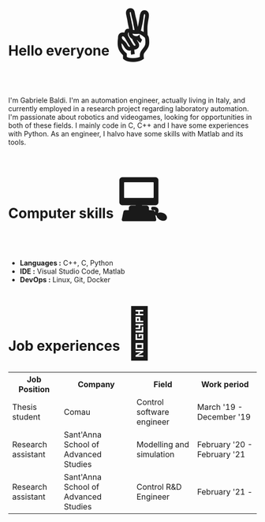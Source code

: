 <h1>Hello everyone <span style='font-size:100px;'>&#9996;</span></h1>

I'm Gabriele Baldi. I'm an automation engineer, actually living in Italy, and currently employed in a research project regarding laboratory automation. 
I'm passionate about robotics and videogames, looking for opportunities in both of these fields. 
I mainly code in C, C++ and I have some experiences with Python. As an engineer, I halvo have some skills with Matlab and its tools.

<h1>Computer skills <span style='font-size:100px;'>&#128187;</span></h1>
<ul>
  <li><b>Languages :</b>  C++, C, Python </li>
  <li><b>IDE :</b> Visual Studio Code, Matlab</li>
  <li><b>DevOps :</b> Linux, Git, Docker</li>
</ul>

<h1>Job experiences <span style='font-size:100px;'>&#128084;</span></h1>

<table>
  <tr>
    <th>Job Position</th>
    <th>Company</th>
    <th>Field</th>
    <th>Work period</th>
  </tr>
  <tr>
    <td>Thesis student</td>
    <td>Comau</td>
    <td>Control software engineer</td>
    <td>March '19 - December '19</td>
  </tr>
  <tr>
    <td>Research assistant</td>
    <td>Sant'Anna School of Advanced Studies</td>
    <td>Modelling and simulation</td>
    <td>February '20 - February '21</td>
  </tr>
  <tr>
    <td>Research assistant</td>
    <td>Sant'Anna School of Advanced Studies</td>
    <td>Control R&D Engineer</td>
    <td>February '21 - </td>
  </tr>
</table>
